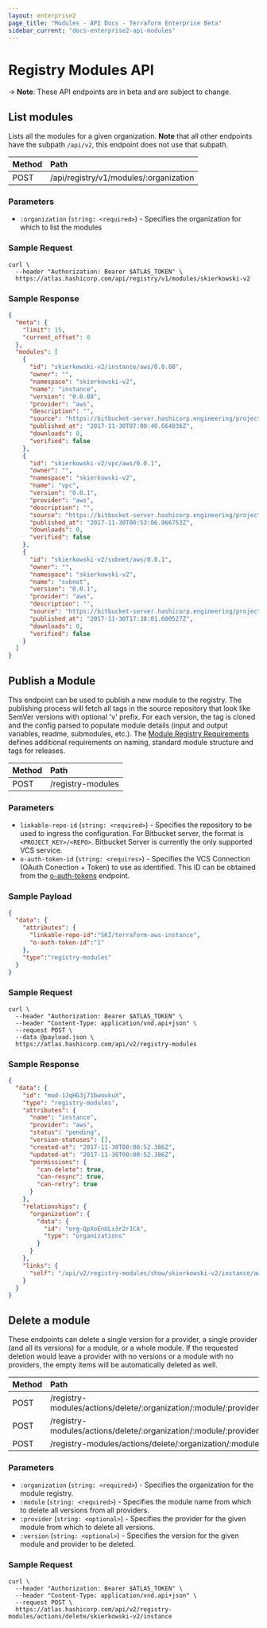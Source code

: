 ```yaml
---
layout: enterprise2
page_title: "Modules - API Docs - Terraform Enterprise Beta"
sidebar_current: "docs-enterprise2-api-modules"
---
```


# Registry Modules API

-> **Note**: These API endpoints are in beta and are subject to change.

## List modules

Lists all the modules for a given organization. **Note** that all other endpoints have the subpath `/api/v2`, this endpoint does not use that subpath.

| Method | Path           |
| :----- | :------------- |
| POST | /api/registry/v1/modules/:organization |


### Parameters
- `:organization` (`string: <required>`) - Specifies the organization for which to list the modules

### Sample Request

```shell
curl \
  --header "Authorization: Bearer $ATLAS_TOKEN" \
  https://atlas.hashicorp.com/api/registry/v1/modules/skierkowski-v2
```

### Sample Response

```json
{
  "meta": {
    "limit": 15,
    "current_offset": 0
  },
  "modules": [
    {
      "id": "skierkowski-v2/instance/aws/0.0.08",
      "owner": "",
      "namespace": "skierkowski-v2",
      "name": "instance",
      "version": "0.0.08",
      "provider": "aws",
      "description": "",
      "source": "https://bitbucket-server.hashicorp.engineering/projects/SKI/repos/terraform-aws-instance/browse",
      "published_at": "2017-11-30T07:00:40.664036Z",
      "downloads": 0,
      "verified": false
    },
    {
      "id": "skierkowski-v2/vpc/aws/0.0.1",
      "owner": "",
      "namespace": "skierkowski-v2",
      "name": "vpc",
      "version": "0.0.1",
      "provider": "aws",
      "description": "",
      "source": "https://bitbucket-server.hashicorp.engineering/projects/SKI/repos/terraform-aws-vpc/browse",
      "published_at": "2017-11-30T00:53:06.966753Z",
      "downloads": 0,
      "verified": false
    },
    {
      "id": "skierkowski-v2/subnet/aws/0.0.1",
      "owner": "",
      "namespace": "skierkowski-v2",
      "name": "subnet",
      "version": "0.0.1",
      "provider": "aws",
      "description": "",
      "source": "https://bitbucket-server.hashicorp.engineering/projects/SKI/repos/terraform-aws-subnet/browse",
      "published_at": "2017-11-30T17:38:01.600527Z",
      "downloads": 0,
      "verified": false
    }
  ]
}
```

## Publish a Module

This endpoint can be used to publish a new module to the registry. The publishing process will fetch all tags in the source repository that look like SemVer versions with optional 'v' prefix. For each version, the tag is cloned and the config parsed to populate module details (input and output variables, readme, submodules, etc.). The [Module Registry Requirements](../../registry/modules/publish.html#requirements) defines additional requirements on naming, standard module structure and tags for releases.

| Method | Path           |
| :----- | :------------- |
| POST | /registry-modules |

### Parameters

- `linkable-repo-id` (`string: <required>`) - Specifies the repository to be used to ingress the configuration. For Bitbucket server, the format is `<PROJECT_KEY>/<REPO>`. Bitbucket Server is currently the only supported VCS service.
- `o-auth-token-id` (`string: <requires>`) - Specifies the VCS Connection (OAuth Conection + Token) to use as identified. This ID can be obtained from the [o-auth-tokens](./o-auth-tokens.html) endpoint.


### Sample Payload

```json
{
  "data": {
    "attributes": {
      "linkable-repo-id":"SKI/terraform-aws-instance",
      "o-auth-token-id":"1"
    },
    "type":"registry-modules"
  }
}
```

### Sample Request

```shell
curl \
  --header "Authorization: Bearer $ATLAS_TOKEN" \
  --header "Content-Type: application/vnd.api+json" \
  --request POST \
  --data @payload.json \
  https://atlas.hashicorp.com/api/v2/registry-modules
```

### Sample Response

```json
{
  "data": {
    "id": "mod-1JqHG3j71bwoukuX",
    "type": "registry-modules",
    "attributes": {
      "name": "instance",
      "provider": "aws",
      "status": "pending",
      "version-statuses": [],
      "created-at": "2017-11-30T00:00:52.386Z",
      "updated-at": "2017-11-30T00:00:52.386Z",
      "permissions": {
        "can-delete": true,
        "can-resync": true,
        "can-retry": true
      }
    },
    "relationships": {
      "organization": {
        "data": {
          "id": "org-QpXoEnULx3r2r1CA",
          "type": "organizations"
        }
      }
    },
    "links": {
      "self": "/api/v2/registry-modules/show/skierkowski-v2/instance/aws"
    }
  }
}
```

## Delete a module

These endpoints can delete a single version for a provider, a single provider (and all its versions) for a module, or a whole module. If the requested deletion would leave a provider with no versions or a module with no providers, the empty items will be automatically deleted as well.

| Method | Path           |
| :----- | :------------- |
| POST | /registry-modules/actions/delete/:organization/:module/:provider/:version |
| POST | /registry-modules/actions/delete/:organization/:module/:provider |
| POST | /registry-modules/actions/delete/:organization/:module |

### Parameters

- `:organization` (`string: <required>`) - Specifies the organization for the module registry.
- `:module` (`string: <required>`) - Specifies the module name from which to delete all versions from all providers.
- `:provider` (`string: <optional>`) - Specifies the provider for the given module from which to delete all versions.
- `:version` (`string: <optional>`) - Specifies the version for the given module and provider to be deleted.

### Sample Request

```shell
curl \
  --header "Authorization: Bearer $ATLAS_TOKEN" \
  --header "Content-Type: application/vnd.api+json" \
  --request POST \
  https://atlas.hashicorp.com/api/v2/registry-modules/actions/delete/skierkowski-v2/instance
```

